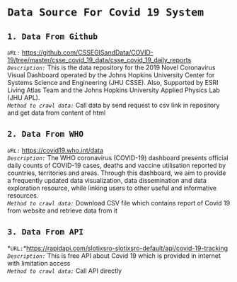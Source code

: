 # `Data Source For Covid 19 System`
## `1. Data From Github`

*`URL:`* https://github.com/CSSEGISandData/COVID-19/tree/master/csse_covid_19_data/csse_covid_19_daily_reports <br>
*`Description:`* This is the data repository for the 2019 Novel Coronavirus Visual Dashboard operated by the Johns Hopkins University Center for Systems Science and Engineering (JHU CSSE). Also, Supported by ESRI Living Atlas Team and the Johns Hopkins University Applied Physics Lab (JHU APL). <br>
*`Method to crawl data:`* Call data by send request to csv link in repository and get data from content of html

## `2. Data From WHO`
*`URL:`* https://covid19.who.int/data <br>
*`Description:`* The WHO coronavirus (COVID-19) dashboard presents official daily counts of COVID-19 cases, deaths and vaccine utilisation reported by countries, territories and areas. Through this dashboard, we aim to provide a frequently updated data visualization, data dissemination and data exploration resource, while linking users to other useful and informative resources. <br>
*`Method to crawl data:`* Download CSV file which contains report of Covid 19 from website and retrieve data from it


## `3. Data From API`
*`URL:`*https://rapidapi.com/slotixsro-slotixsro-default/api/covid-19-tracking <br>
*`Description:`* This is free API about Covid 19 which is provided in internet with limitation access <br>
*`Method to crawl data:`* Call API directly